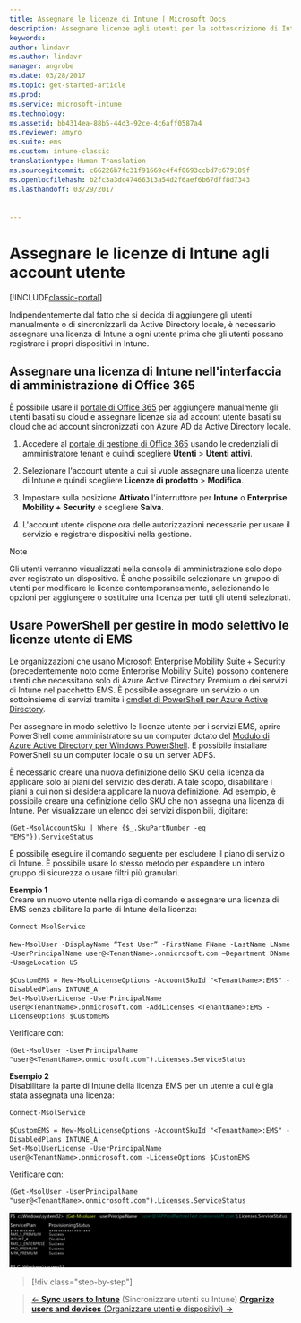 ```yaml
---
title: Assegnare le licenze di Intune | Microsoft Docs
description: Assegnare licenze agli utenti per la sottoscrizione di Intune
keywords: 
author: lindavr
ms.author: lindavr
manager: angrobe
ms.date: 03/28/2017
ms.topic: get-started-article
ms.prod: 
ms.service: microsoft-intune
ms.technology: 
ms.assetid: bb4314ea-88b5-44d3-92ce-4c6aff0587a4
ms.reviewer: amyro
ms.suite: ems
ms.custom: intune-classic
translationtype: Human Translation
ms.sourcegitcommit: c66226b7fc31f91669c4f4f0693ccbd7c679189f
ms.openlocfilehash: b2fc3a3dc47466313a54d2f6aef6b67dff8d7343
ms.lasthandoff: 03/29/2017


---
```


# <a name="assign-intune-licenses-to-your-user-accounts"></a>Assegnare le licenze di Intune agli account utente

[!INCLUDE[classic-portal](../includes/classic-portal.md)]

Indipendentemente dal fatto che si decida di aggiungere gli utenti manualmente o di sincronizzarli da Active Directory locale, è necessario assegnare una licenza di Intune a ogni utente prima che gli utenti possano registrare i propri dispositivi in Intune.

## <a name="assign-an-intune-license-in-the-office-365-admin-center"></a>Assegnare una licenza di Intune nell'interfaccia di amministrazione di Office 365

È possibile usare il [portale di Office 365](http://go.microsoft.com/fwlink/p/?LinkId=698854) per aggiungere manualmente gli utenti basati su cloud e assegnare licenze sia ad account utente basati su cloud che ad account sincronizzati con Azure AD da Active Directory locale.

1.  Accedere al [portale di gestione di Office 365](http://go.microsoft.com/fwlink/p/?LinkId=698854) usando le credenziali di amministratore tenant e quindi scegliere **Utenti** > **Utenti attivi**.

2.  Selezionare l'account utente a cui si vuole assegnare una licenza utente di Intune e quindi scegliere **Licenze di prodotto** > **Modifica**.

3.  Impostare sulla posizione **Attivato** l'interruttore per **Intune** o **Enterprise Mobility + Security** e scegliere **Salva**.

4. L'account utente dispone ora delle autorizzazioni necessarie per usare il servizio e registrare dispositivi nella gestione.

> [!NOTE]
> Gli utenti verranno visualizzati nella console di amministrazione solo dopo aver registrato un dispositivo. È anche possibile selezionare un gruppo di utenti per modificare le licenze contemporaneamente, selezionando le opzioni per aggiungere o sostituire una licenza per tutti gli utenti selezionati.

## <a name="use-powershell-to-selectively-manage-ems-user-licenses"></a>Usare PowerShell per gestire in modo selettivo le licenze utente di EMS
Le organizzazioni che usano Microsoft Enterprise Mobility Suite + Security (precedentemente noto come Enterprise Mobility Suite) possono contenere utenti che necessitano solo di Azure Active Directory Premium o dei servizi di Intune nel pacchetto EMS. È possibile assegnare un servizio o un sottoinsieme di servizi tramite i [cmdlet di PowerShell per Azure Active Directory](https://msdn.microsoft.com/library/jj151815.aspx).

Per assegnare in modo selettivo le licenze utente per i servizi EMS, aprire PowerShell come amministratore su un computer dotato del [Modulo di Azure Active Directory per Windows PowerShell](https://msdn.microsoft.com/library/jj151815.aspx#bkmk_installmodule). È possibile installare PowerShell su un computer locale o su un server ADFS.

È necessario creare una nuova definizione dello SKU della licenza da applicare solo ai piani del servizio desiderati. A tale scopo, disabilitare i piani a cui non si desidera applicare la nuova definizione. Ad esempio, è possibile creare una definizione dello SKU che non assegna una licenza di Intune. Per visualizzare un elenco dei servizi disponibili, digitare:

    (Get-MsolAccountSku | Where {$_.SkuPartNumber -eq "EMS"}).ServiceStatus

È possibile eseguire il comando seguente per escludere il piano di servizio di Intune. È possibile usare lo stesso metodo per espandere un intero gruppo di sicurezza o usare filtri più granulari.

**Esempio 1**<br>
Creare un nuovo utente nella riga di comando e assegnare una licenza di EMS senza abilitare la parte di Intune della licenza:

    Connect-MsolService

    New-MsolUser -DisplayName “Test User” -FirstName FName -LastName LName -UserPrincipalName user@<TenantName>.onmicrosoft.com –Department DName -UsageLocation US

    $CustomEMS = New-MsolLicenseOptions -AccountSkuId "<TenantName>:EMS" -DisabledPlans INTUNE_A
    Set-MsolUserLicense -UserPrincipalName user@<TenantName>.onmicrosoft.com -AddLicenses <TenantName>:EMS -LicenseOptions $CustomEMS


Verificare con:

    (Get-MsolUser -UserPrincipalName "user@<TenantName>.onmicrosoft.com").Licenses.ServiceStatus

**Esempio 2**<br>
Disabilitare la parte di Intune della licenza EMS per un utente a cui è già stata assegnata una licenza:

    Connect-MsolService

    $CustomEMS = New-MsolLicenseOptions -AccountSkuId "<TenantName>:EMS" -DisabledPlans INTUNE_A
    Set-MsolUserLicense -UserPrincipalName user@<TenantName>.onmicrosoft.com -LicenseOptions $CustomEMS

Verificare con:

    (Get-MsolUser -UserPrincipalName "user@<TenantName>.onmicrosoft.com").Licenses.ServiceStatus

![PoSH-AddLic-Verify](./media/posh-addlic-verify.png)

>[!div class="step-by-step"]

>[&larr; **Sync users to Intune**](.\start-with-a-paid-subscription-to-microsoft-intune-step-2.md) (Sincronizzare utenti su Intune) [**Organize users and devices** (Organizzare utenti e dispositivi) &rarr;](.\start-with-a-paid-subscription-to-microsoft-intune-step-5.md)  

